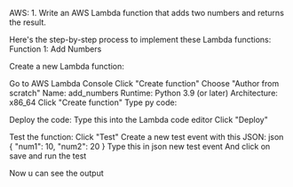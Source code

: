 AWS: 1. Write an AWS Lambda function that adds two numbers and returns the result.

Here's the step-by-step process to implement these Lambda functions:
Function 1: Add Numbers

Create a new Lambda function:

Go to AWS Lambda Console
Click "Create function"
Choose "Author from scratch"
Name: add_numbers
Runtime: Python 3.9 (or later)
Architecture: x86_64
Click "Create function"
Type py code:

Deploy the code:
Type this into the Lambda code editor
Click "Deploy"

Test the function:
Click "Test"
Create a new test event with this JSON:
json
{
  "num1": 10,
  "num2": 20
}
Type this in json new test event
And click on save and run the test

Now u can see the output 
 


